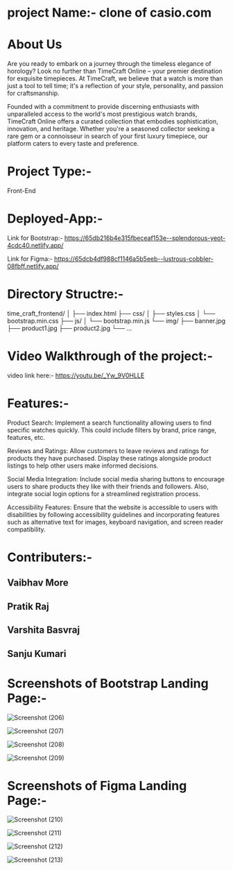 # project Name:- clone of casio.com
# About Us
Are you ready to embark on a journey through the timeless elegance of horology? Look no further than TimeCraft Online – your premier destination for exquisite timepieces. At TimeCraft, we believe that a watch is more than just a tool to tell time; it's a reflection of your style, personality, and passion for craftsmanship.

Founded with a commitment to provide discerning enthusiasts with unparalleled access to the world's most prestigious watch brands, TimeCraft Online offers a curated collection that embodies sophistication, innovation, and heritage. Whether you're a seasoned collector seeking a rare gem or a connoisseur in search of your first luxury timepiece, our platform caters to every taste and preference.

# Project Type:-
Front-End

# Deployed-App:-

Link for Bootstrap:- https://65db216b4e315fbeceaf153e--splendorous-yeot-4cdc40.netlify.app/

Link for Figma:- https://65dcb4df988cf1146a5b5eeb--lustrous-cobbler-08fbff.netlify.app/

# Directory Structre:-

time_craft_frontend/
│
├── index.html
├── css/
│   ├── styles.css
│   └── bootstrap.min.css
├── js/
│   └── bootstrap.min.js
└── img/
    ├── banner.jpg
    ├── product1.jpg
    ├── product2.jpg
    └── ...


# Video Walkthrough of the project:-

video link here:- https://youtu.be/_Yw_9V0HLLE

# Features:-

Product Search: Implement a search functionality allowing users to find specific watches quickly. This could include filters by brand, price range, features, etc.

Reviews and Ratings: Allow customers to leave reviews and ratings for products they have purchased. Display these ratings alongside product listings to help other users make informed decisions.

Social Media Integration: Include social media sharing buttons to encourage users to share products they like with their friends and followers. Also, integrate social login options for a streamlined registration process.

Accessibility Features: Ensure that the website is accessible to users with disabilities by following accessibility guidelines and incorporating features such as alternative text for images, keyboard navigation, and screen reader compatibility.

# Contributers:-

Vaibhav More
------------------
Pratik Raj
-----------------
Varshita Basvraj
----------------
Sanju Kumari
---------------

# Screenshots of Bootstrap Landing Page:-

![Screenshot (206)](https://github.com/vaibhav540/CW-204-Project/assets/158465350/664a3b5a-42f8-4be3-a890-21dc23163977)

![Screenshot (207)](https://github.com/vaibhav540/CW-204-Project/assets/158465350/9ad674cf-d131-430a-b034-43803bff592e)

![Screenshot (208)](https://github.com/vaibhav540/CW-204-Project/assets/158465350/afaea85c-9aee-4f33-b7ff-a9a305df8c34)

![Screenshot (209)](https://github.com/vaibhav540/CW-204-Project/assets/158465350/8238a295-a7ec-46df-9932-1c18a062bf72)



# Screenshots of Figma Landing Page:-

![Screenshot (210)](https://github.com/vaibhav540/CW-204-Project/assets/158465350/61f8ccd9-ef3c-4116-b681-2c2a0618511a)

![Screenshot (211)](https://github.com/vaibhav540/CW-204-Project/assets/158465350/84398f6a-5a9d-439d-84b0-2d8cdb72972d)

![Screenshot (212)](https://github.com/vaibhav540/CW-204-Project/assets/158465350/16095383-6edd-42d5-aead-6a594f9540f3)

![Screenshot (213)](https://github.com/vaibhav540/CW-204-Project/assets/158465350/2df260d5-92a4-4df4-a747-2c41294ca085)









